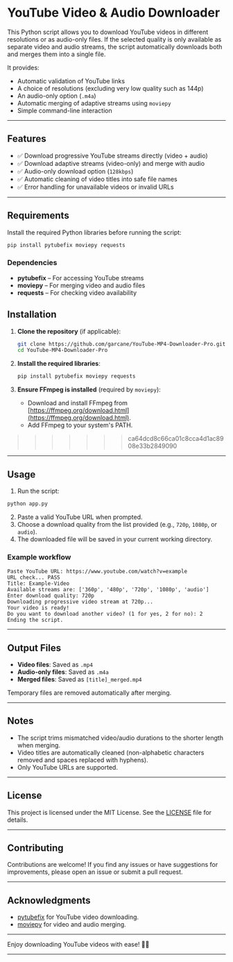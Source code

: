 # YouTube Video & Audio Downloader

This Python script allows you to download YouTube videos in different resolutions or as audio-only files. If the selected quality is only available as separate video and audio streams, the script automatically downloads both and merges them into a single file.

It provides:

* Automatic validation of YouTube links
* A choice of resolutions (excluding very low quality such as 144p)
* An audio-only option (`.m4a`)
* Automatic merging of adaptive streams using `moviepy`
* Simple command-line interaction

---

## Features

* ✅ Download progressive YouTube streams directly (video + audio)
* ✅ Download adaptive streams (video-only) and merge with audio
* ✅ Audio-only download option (`128kbps`)
* ✅ Automatic cleaning of video titles into safe file names
* ✅ Error handling for unavailable videos or invalid URLs

---

## Requirements

Install the required Python libraries before running the script:

```bash
pip install pytubefix moviepy requests
```

### Dependencies


* **pytubefix** – For accessing YouTube streams
* **moviepy** – For merging video and audio files
* **requests** – For checking video availability

## Installation

1. **Clone the repository** (if applicable):
   ```bash
   git clone https://github.com/garcane/YouTube-MP4-Downloader-Pro.git
   cd YouTube-MP4-Downloader-Pro
   ```

2. **Install the required libraries**:
   ```bash
   pip install pytubefix moviepy requests
   ```

3. **Ensure FFmpeg is installed** (required by `moviepy`):
   - Download and install FFmpeg from [https://ffmpeg.org/download.html](https://ffmpeg.org/download.html).
   - Add FFmpeg to your system's PATH.
>>>>>>> ca64dcd8c66ca01c8cca4d1ac8908e33b2849090

---

## Usage

1. Run the script:

```bash
python app.py
```

2. Paste a valid YouTube URL when prompted.
3. Choose a download quality from the list provided (e.g., `720p`, `1080p`, or `audio`).
4. The downloaded file will be saved in your current working directory.

### Example workflow

```
Paste YouTube URL: https://www.youtube.com/watch?v=example
URL check... PASS
Title: Example-Video
Available streams are: ['360p', '480p', '720p', '1080p', 'audio']
Enter download quality: 720p
Downloading progressive video stream at 720p...
Your video is ready!
Do you want to download another video? (1 for yes, 2 for no): 2
Ending the script.
```

---

## Output Files

* **Video files**: Saved as `.mp4`
* **Audio-only files**: Saved as `.m4a`
* **Merged files**: Saved as `[title]_merged.mp4`

Temporary files are removed automatically after merging.

---

## Notes

* The script trims mismatched video/audio durations to the shorter length when merging.
* Video titles are automatically cleaned (non-alphabetic characters removed and spaces replaced with hyphens).
* Only YouTube URLs are supported.

---

## License

This project is licensed under the MIT License. See the [LICENSE](LICENSE) file for details.

---

## Contributing

Contributions are welcome! If you find any issues or have suggestions for improvements, please open an issue or submit a pull request.

---

## Acknowledgments

- [pytubefix](https://github.com/pytubefix/pytubefix) for YouTube video downloading.
- [moviepy](https://zulko.github.io/moviepy/) for video and audio merging.

---

Enjoy downloading YouTube videos with ease! 🎥🎶

---
